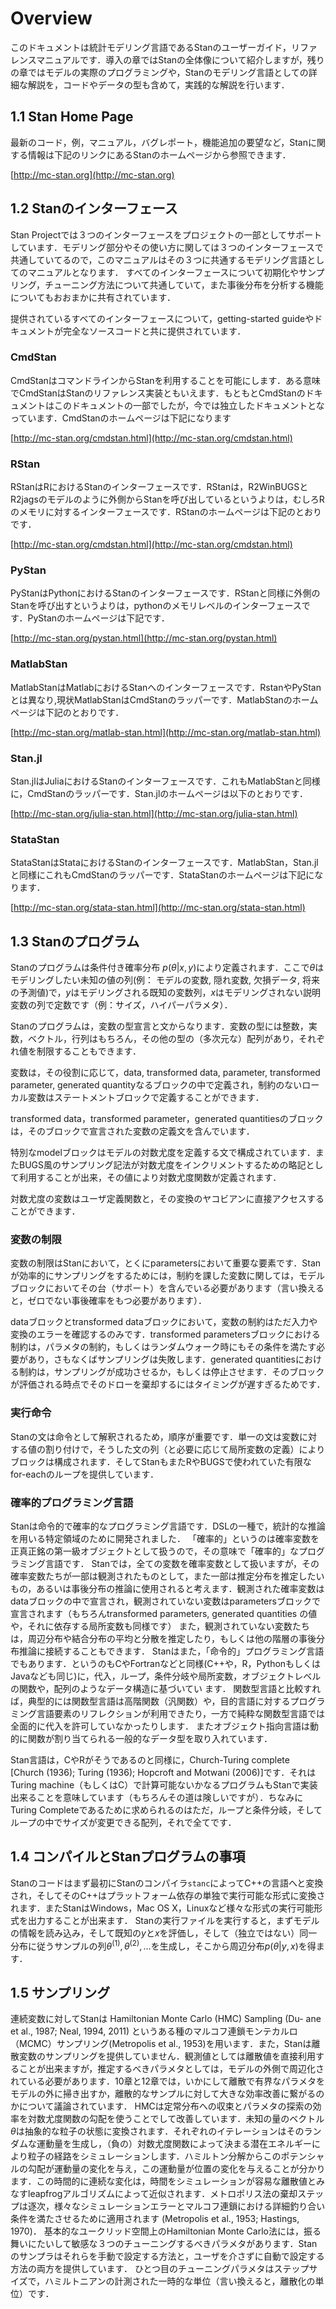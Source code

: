 # Overview
このドキュメントは統計モデリング言語であるStanのユーザーガイド，リファレンスマニュアルです．導入の章ではStanの全体像について紹介しますが，残りの章ではモデルの実際のプログラミングや，Stanのモデリング言語としての詳細な解説を，コードやデータの型も含めて，実践的な解説を行います．

## 1.1 Stan Home Page

最新のコード，例，マニュアル，バグレポート，機能追加の要望など，Stanに関する情報は下記のリンクにあるStanのホームページから参照できます．

[http://mc-stan.org](http://mc-stan.org)

## 1.2 Stanのインターフェース
Stan Projectでは３つのインターフェースをプロジェクトの一部としてサポートしています．モデリング部分やその使い方に関しては３つのインターフェースで共通していてるので，このマニュアルはその３つに共通するモデリング言語としてのマニュアルとなります．
すべてのインターフェースについて初期化やサンプリング，チューニング方法について共通していて，また事後分布を分析する機能についてもおおまかに共有されています．

提供されているすべてのインターフェースについて，getting-started guideやドキュメントが完全なソースコードと共に提供されています．

### CmdStan
CmdStanはコマンドラインからStanを利用することを可能にします．ある意味でCmdStanはStanのリファレンス実装ともいえます．もともとCmdStanのドキュメントはこのドキュメントの一部でしたが，今では独立したドキュメントとなっています．CmdStanのホームページは下記になります

[http://mc-stan.org/cmdstan.html](http://mc-stan.org/cmdstan.html)

### RStan
RStanはRにおけるStanのインターフェースです．RStanは，R2WinBUGSとR2jagsのモデルのように外側からStanを呼び出しているというよりは，むしろRのメモリに対するインターフェースです．RStanのホームページは下記のとおりです．

[http://mc-stan.org/cmdstan.html](http://mc-stan.org/cmdstan.html)

### PyStan
PyStanはPythonにおけるStanのインターフェースです．RStanと同様に外側のStanを呼び出すというよりは，pythonのメモリレベルのインターフェースです．PyStanのホームページは下記です．

[http://mc-stan.org/pystan.html](http://mc-stan.org/pystan.html)


### MatlabStan
MatlabStanはMatlabにおけるStanへのインターフェースです．RstanやPyStanとは異なり,現状MatlabStanはCmdStanのラッパーです．MatlabStanのホームページは下記のとおりです．

[http://mc-stan.org/matlab-stan.html](http://mc-stan.org/matlab-stan.html)

### Stan.jl
Stan.jlはJuliaにおけるStanのインターフェースです．これもMatlabStanと同様に，CmdStanのラッパーです．Stan.jlのホームページは以下のとおりです．

[http://mc-stan.org/julia-stan.html](http://mc-stan.org/julia-stan.html)

### StataStan
StataStanはStataにおけるStanのインターフェースです．MatlabStan，Stan.jl と同様にこれもCmdStanのラッパーです．StataStanのホームページは下記になります．

[http://mc-stan.org/stata-stan.html](http://mc-stan.org/stata-stan.html)


## 1.3 Stanのプログラム
Stanのプログラムは条件付き確率分布 $p(\theta|x, y)$により定義されます．ここで$\theta$はモデリングしたい未知の値の列(例： モデルの変数, 隠れ変数, 欠損データ, 将来の予測値)で，$y$はモデリングされる既知の変数列，$x$はモデリングされない説明変数の列で定数です（例：サイズ，ハイパーパラメタ）．

Stanのプログラムは，変数の型宣言と文からなります．変数の型には整数，実数，ベクトル，行列はもちろん，その他の型の（多次元な）配列があり，それぞれ値を制限することもできます．

変数は，その役割に応じて，data, transformed data, parameter, transformed parameter, generated quantityなるブロックの中で定義され，制約のないローカル変数はステートメントブロックで定義することができます．

transformed data，transformed parameter，generated quantitiesのブロックは，そのブロックで宣言された変数の定義文を含んでいます．

特別なmodelブロックはモデルの対数尤度を定義する文で構成されています．またBUGS風のサンプリング記法が対数尤度をインクリメントするための略記として利用することが出来，その値により対数尤度関数が定義されます．

対数尤度の変数はユーザ定義関数と，その変換のヤコビアンに直接アクセスすることができます．

### 変数の制限
変数の制限はStanにおいて，とくにparametersにおいて重要な要素です．Stanが効率的にサンプリングをするためには，制約を課した変数に関しては，モデルブロックにおいてその台（サポート）を含んでいる必要があります（言い換えると，ゼロでない事後確率をもつ必要があります）．

dataブロックとtransformed dataブロックにおいて，変数の制約はただ入力や変換のエラーを確認するのみです．transformed parametersブロックにおける制約は，パラメタの制約，もしくはランダムウォーク時にもその条件を満たす必要があり，さもなくばサンプリングは失敗します．generated quantitiesにおける制約は，サンプリングが成功させるか，もしくは停止させます．そのブロックが評価される時点でそのドローを棄却するにはタイミングが遅すぎるためです．

### 実行命令
Stanの文は命令として解釈されるため，順序が重要です．単一の文は変数に対する値の割り付けで，そうした文の列（と必要に応じて局所変数の定義）によりブロックは構成されます．そしてStanもまたRやBUGSで使われていた有限なfor-eachのループを提供しています．

### 確率的プログラミング言語
Stanは命令的で確率的なプログラミング言語です．DSLの一種で，統計的な推論を用いる特定領域のために開発されました．
「確率的」というのは確率変数を正真正銘の第一級オブジェクトとして扱うので，その意味で「確率的」なプログラミング言語です．
Stanでは，全ての変数を確率変数として扱いますが，その確率変数たちが一部は観測されたものとして，また一部は推定分布を推定したいもの，あるいは事後分布の推論に使用されると考えます．観測された確率変数はdataブロックの中で宣言され，観測されていない変数はparametersブロックで宣言されます（もちろんtransformed parameters, generated quantities の値や，それに依存する局所変数も同様です）
また，観測されていない変数たちは，周辺分布や結合分布の平均と分散を推定したり，もしくは他の階層の事後分布推論に接続することもできます．
Stanはまた，「命令的」プログラミング言語でもあります．というのもCやFortranなどと同様(C++や，R，Pythonもしくは Javaなども同じ)に，代入，ループ，条件分岐や局所変数，オブジェクトレベルの関数や，配列のようなデータ構造に基づいてい
ます．
関数型言語と比較すれば，典型的には関数型言語は高階関数（汎関数）や，目的言語に対するプログラミング言語要素のリフレクションが利用できたり，一方で純粋な関数型言語では全面的に代入を許可していなかったりします．
またオブジェクト指向言語は動的に関数が割り当てられる一般的なデータ型を取り入れています．

Stan言語は，CやRがそうであるのと同様に，Church-Turing complete [Church (1936); Turing (1936); Hopcroft and Motwani (2006)]です．それはTuring machine（もしくはC）で計算可能ないかなるプログラムもStanで実装出来ることを意味しています（もちろんその道は険しいですが）．ちなみにTuring Completeであるために求められるのはただ，ループと条件分岐，そしてループの中でサイズが変更できる配列，それで全てです．

## 1.4 コンパイルとStanプログラムの事項
Stanのコードはまず最初にStanのコンパイラ`stanc`によってC++の言語へと変換され，そしてそのC++はプラットフォーム依存の単独で実行可能な形式に変換されます．またStanはWindows，Mac OS X，Linuxなど様々な形式の実行可能形式を出力することが出来ます．
Stanの実行ファイルを実行すると，まずモデルの情報を読み込み，そして既知の$y$と$x$を評価し，そして（独立ではない）同一分布に従うサンプルの列$\theta^{(1)},\theta^{(2)},\dots$を生成し，そこから周辺分布$p(\theta | y, x)$を得ます．

## 1.5 サンプリング
連続変数に対してStanは Hamiltonian Monte Carlo (HMC) Sampling (Du- ane et al., 1987; Neal, 1994, 2011) というある種のマルコフ連鎖モンテカルロ（MCMC）サンプリング(Metropolis et al., 1953)を用います．また，Stanは離散変数のサンプリングを提供していません．観測値としては離散値を直接利用することが出来ますが，推定するべきパラメタとしては，モデルの外側で周辺化されている必要があります．10章と12章では，いかにして離散で有界なパラメタをモデルの外に掃き出すか，離散的なサンプルに対して大きな効率改善に繋がるのかについて議論されています．
HMCは定常分布への収束とパラメタの探索の効率を対数尤度関数の勾配を使うことでして改善しています．未知の量のベクトル$\theta$は抽象的な粒子の状態に変換されます．それぞれのイテレーションはそのランダムな運動量を生成し，（負の）対数尤度関数によって決まる潜在エネルギーにより粒子の経路をシミュレーションします．ハミルトン分解からこのポテンシャルの勾配が運動量の変化を与え，この運動量が位置の変化を与えることが分かります．この時間的に連続な変化は，時間をシミュレーションが容易な離散値とみなすleapfrogアルゴリズムによって近似されます．メトロポリス法の棄却ステップは逐次，様々なシミュレーションエラーとマルコフ連鎖における詳細釣り合い条件を満たさせるために適用されます (Metropolis et al., 1953; Hastings, 1970)．
基本的なユークリッド空間上のHamiltonian Monte Carlo法には，振る舞いにたいして敏感な３つのチューニングするべきパラメタがあります．Stanのサンプラはそれらを手動で設定する方法と，ユーザを介さずに自動で設定する方法の両方を提供しています．
ひとつ目のチューニングパラメタはステップサイズで，ハミルトニアンの計測された一時的な単位（言い換えると，離散化の単位）です．






